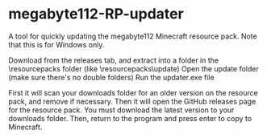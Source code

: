 # megabyte112-RP-updater
A tool for quickly updating the megabyte112 Minecraft resource pack.
Note that this is for Windows only.

Download from the releases tab, and extract into a folder in the \resourcepacks folder (like \resourcepacks\update)
Open the update folder (make sure there's no double folders)
Run the updater.exe file

First it will scan your downloads folder for an older version on the resource pack, and remove if necessary.
Then it will open the GitHub releases page for the resource pack. You must download the latest version to your downloads folder.
Then, return to the program and press enter to copy to Minecraft.
